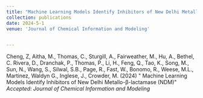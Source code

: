 ```yaml
---
title: "Machine Learning Models Identify Inhibitors of New Delhi Metallo-β-lactamase (NDM)"
collection: publications
date: 2024-5-1
venue: 'Journal of Chemical Information and Modeling'


---
```

Cheng, Z, Aitha, M., Thomas, C., Sturgill, A., Fairweather, M., Hu, A., Bethel, C. Rivera, D., Dranchak, P., Thomas, P., Li, H., Feng, Q., Tao, K., Song, M., Sun, N., Wang, S., Silwal, S.B., Page, R., Fast, W., Bonomo, R., Weese, M.L., Martinez, Waldyn G., Inglese, J., Crowder, M. (2024) &quot; Machine Learning Models Identify Inhibitors of New Delhi Metallo-β-lactamase (NDM)&quot; <i>Accepted: Journal of Chemical Information and Modeling<i>

